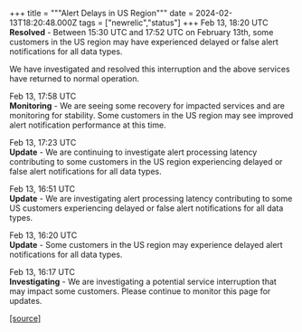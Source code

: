 +++
title = """Alert Delays in US Region"""
date = 2024-02-13T18:20:48.000Z
tags = ["newrelic","status"]
+++
Feb 13, 18:20 UTC  
**Resolved** - Between 15:30 UTC and 17:52 UTC on February 13th, some customers in the US region may have experienced delayed or false alert notifications for all data types.  
  
We have investigated and resolved this interruption and the above services have returned to normal operation.

Feb 13, 17:58 UTC  
**Monitoring** - We are seeing some recovery for impacted services and are monitoring for stability. Some customers in the US region may see improved alert notification performance at this time.

Feb 13, 17:23 UTC  
**Update** - We are continuing to investigate alert processing latency contributing to some customers in the US region experiencing delayed or false alert notifications for all data types.

Feb 13, 16:51 UTC  
**Update** - We are investigating alert processing latency contributing to some US customers experiencing delayed or false alert notifications for all data types.

Feb 13, 16:20 UTC  
**Update** - Some customers in the US region may experience delayed alert notifications for all data types.

Feb 13, 16:17 UTC  
**Investigating** - We are investigating a potential service interruption that may impact some customers. Please continue to monitor this page for updates.

[[source]](https://status.newrelic.com/incidents/d8ldj5ktl5vd)
